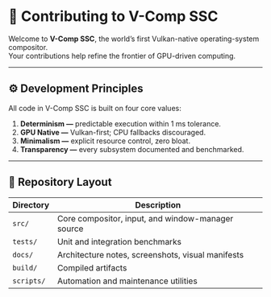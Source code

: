 # 🤝 Contributing to V-Comp SSC
Welcome to **V-Comp SSC**, the world’s first Vulkan-native operating-system compositor.  
Your contributions help refine the frontier of GPU-driven computing.

---

## ⚙️ Development Principles
All code in V-Comp SSC is built on four core values:

1. **Determinism —** predictable execution within 1 ms tolerance.  
2. **GPU Native —** Vulkan-first; CPU fallbacks discouraged.  
3. **Minimalism —** explicit resource control, zero bloat.  
4. **Transparency —** every subsystem documented and benchmarked.

---

## 🧱 Repository Layout
| Directory | Description |
|------------|-------------|
| `src/` | Core compositor, input, and window-manager source |
| `tests/` | Unit and integration benchmarks |
| `docs/` | Architecture notes, screenshots, visual manifests |
| `build/` | Compiled artifacts |
| `scripts/` | Automation and maintenance utilities |
